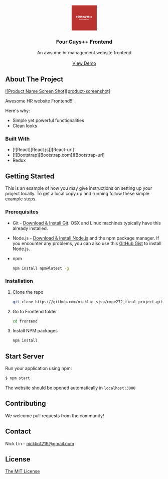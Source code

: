 <a name="readme-top"></a>

<!-- PROJECT LOGO -->
<br />
<div align="center">
  <a href="https://github.com/othneildrew/Best-README-Template">
    <img src="public/img/img.png" alt="Logo" width="80" height="80">
  </a>

  <h3 align="center">Four Guys++ Frontend</h3>

  <p align="center">
    An awsome hr management website frontend
    <br />
    <br />
    <a href="">View Demo</a>
  </p>
</div>

<!-- ABOUT THE PROJECT -->
## About The Project

[![Product Name Screen Shot][product-screenshot]](https://example.com)

Awesome HR website Frontend!!!

Here's why:
* Simple yet powerful functionalities
* Clean looks

### Built With
* [![React][React.js]][React-url]
* [![Bootstrap][Bootstrap.com]][Bootstrap-url]
* Redux

<!-- GETTING STARTED -->
## Getting Started

This is an example of how you may give instructions on setting up your project locally.
To get a local copy up and running follow these simple example steps.

### Prerequisites
* Git - [Download & Install Git](https://git-scm.com/downloads). OSX and Linux machines typically have this already installed.

* Node.js - [Download & Install Node.js](https://nodejs.org/en/download/) and the npm package manager. If you encounter any problems, you can also use this [GitHub Gist](https://gist.github.com/isaacs/579814) to install Node.js.

* npm
  ```sh
  npm install npm@latest -g
  ```

### Installation
1. Clone the repo
   ```sh
   git clone https://github.com/nicklin-sjsu/cmpe272_final_project.git
   ```
2. Go to Frontend folder
   ```sh
   cd frontend
   ```
3. Install NPM packages
   ```sh
   npm install
   ```

<!-- USAGE EXAMPLES -->
## Start Server
Run your application using npm:

```bash
$ npm start
```
The website should be opened automatically in `localhost:3000`


<!-- CONTRIBUTING -->
## Contributing
We welcome pull requests from the community!



<!-- CONTACT -->
## Contact

Nick Lin - nicklin1219@gmail.com

<!-- LICENSE -->
## License
[The MIT License](LICENSE.md)
